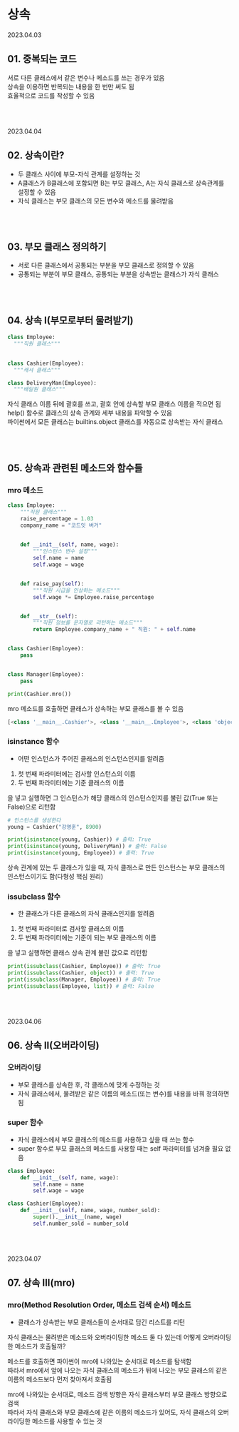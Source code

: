 # 상속

2023.04.03

## 01. 중복되는 코드
서로 다른 클래스에서 같은 변수나 메소드를 쓰는 경우가 있음  
상속을 이용하면 반복되는 내용을 한 번만 써도 됨  
효율적으로 코드를 작성할 수 있음  

<br/><br/>

2023.04.04

## 02. 상속이란?
- 두 클래스 사이에 부모-자식 관계를 설정하는 것  
- A클래스가 B클래스에 포함되면 B는 부모 클래스, A는 자식 클래스로 상속관계를 설정할 수 있음  
- 자식 클래스는 부모 클래스의 모든 변수와 메소드를 물려받음  

<br/><br/>

## 03. 부모 클래스 정의하기
- 서로 다른 클래스에서 공통되는 부분을 부모 클래스로 정의할 수 있음  
- 공통되는 부분이 부모 클래스, 공통되는 부분을 상속받는 클래스가 자식 클래스

<br/><br/>

## 04. 상속 I(부모로부터 물려받기)
```python
class Employee:
  """직원 클래스"""
  

class Cashier(Employee):
  """캐셔 클래스"""

class DeliveryMan(Employee):
  """배달원 클래스"""
```  
자식 클래스 이름 뒤에 괄호를 쓰고, 괄호 안에 상속할 부모 클래스 이름을 적으면 됨  
help() 함수로 클래스의 상속 관계와 세부 내용을 파악할 수 있음  
파이썬에서 모든 클래스는 builtins.object 클래스를 자동으로 상속받는 자식 클래스  

<br/><br/>

## 05. 상속과 관련된 메소드와 함수들

### mro 메소드
```python
class Employee:
    """직원 클래스"""
    raise_percentage = 1.03
    company_name = "코드잇 버거"

    
    def __init__(self, name, wage):
        """인스턴스 변수 설정"""
        self.name = name
        self.wage = wage


    def raise_pay(self):
        """직원 시급을 인상하는 메소드"""
        self.wage *= Employee.raise_percentage


    def __str__(self):
        """직원 정보를 문자열로 리턴하는 메소드"""
        return Employee.company_name + " 직원: " + self.name


class Cashier(Employee):
    pass


class Manager(Employee):
    pass

print(Cashier.mro())
```
mro 메소드를 호출하면 클래스가 상속하는 부모 클래스를 볼 수 있음
```python
[<class '__main__.Cashier'>, <class '__main__.Employee'>, <class 'object'>]
```

### isinstance 함수
- 어떤 인스턴스가 주어진 클래스의 인스턴스인지를 알려줌
1. 첫 번째 파라미터에는 검사할 인스턴스의 이름
2. 두 번째 파라미터에는 기준 클래스의 이름  

을 넣고 실행하면 그 인스턴스가 해당 클래스의 인스턴스인지를 불린 값(True 또는 False)으로 리턴함

```python
# 인스턴스를 생성한다
young = Cashier("강영훈", 8900)

print(isinstance(young, Cashier)) # 출력: True
print(isinstance(young, DeliveryMan)) # 출력: False
print(isinstance(young, Employee)) # 출력: True
```
상속 관계에 있는 두 클래스가 있을 때, 자식 클래스로 만든 인스턴스는 부모 클래스의 인스턴스이기도 함(다형성 핵심 원리)

### issubclass 함수
- 한 클래스가 다른 클래스의 자식 클래스인지를 알려줌
1. 첫 번째 파라미터로 검사할 클래스의 이름
2. 두 번째 파라미터에는 기준이 되는 부모 클래스의 이름

을 넣고 실행하면 클래스 상속 관계 불린 값으로 리턴함

```python
print(issubclass(Cashier, Employee)) # 출력: True
print(issubclass(Cashier, object)) # 출력: True
print(issubclass(Manager, Employee)) # 출력: True
print(issubclass(Employee, list)) # 출력: False
```

<br/><br/>

2023.04.06

## 06. 상속 II(오버라이딩)  

### 오버라이딩
- 부모 클래스를 상속한 후, 각 클래스에 맞게 수정하는 것  
- 자식 클래스에서, 물려받은 같은 이름의 메소드(또는 변수)를 내용을 바꿔 정의하면 됨

### super 함수
- 자식 클래스에서 부모 클래스의 메소드를 사용하고 싶을 때 쓰는 함수
- super 함수로 부모 클래스의 메소드를 사용할 때는 self 파라미터를 넘겨줄 필요 없음

```python
class Employee:
    def __init__(self, name, wage):
        self.name = name
        self.wage = wage

class Cashier(Employee):
    def __init__(self, name, wage, number_sold):
        super().__init__(name, wage)
        self.number_sold = number_sold
```

<br/><br/>

2023.04.07

## 07. 상속 III(mro)

### mro(Method Resolution Order, 메소드 검색 순서) 메소드
- 클래스가 상속받는 부모 클래스들이 순서대로 담긴 리스트를 리턴

자식 클래스는 물려받은 메소드와 오버라이딩한 메소드 둘 다 있는데 어떻게 오버라이딩한 메소드가 호출될까?

메소드를 호출하면 파이썬이 mro에 나와있는 순서대로 메소드를 탐색함  
따라서 mro에서 앞에 나오는 자식 클래스의 메소드가 뒤에 나오는 부모 클래스의 같은 이름의 메소드보다 먼저 찾아져서 호출됨  

mro에 나와있는 순서대로, 메소드 검색 방향은 자식 클래스부터 부모 클래스 방향으로 검색  
따라서 자식 클래스와 부모 클래스에 같은 이름의 메소드가 있어도, 자식 클래스의 오버라이딩한 메소드를 사용할 수 있는 것
